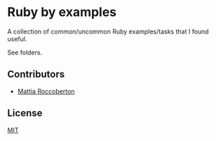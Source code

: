# Ruby by examples

A collection of common/uncommon Ruby examples/tasks that I found useful.

See folders.

## Contributors

- [Mattia Roccoberton](http://blocknot.es)

## License

[MIT](LICENSE)
